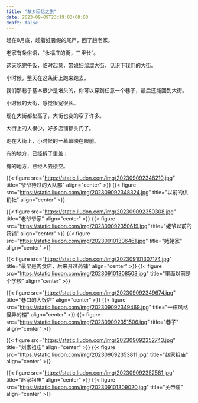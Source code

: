 ```yaml
---
title: "故乡回忆之旅"
date: 2023-09-09T23:19:03+08:00
draft: false
---
```


赶在8月底，趁着娃暑假的尾声，回了趟老家。

老家有条俗语，“永福庄的街，三里长”。

这天吃完午饭，临时起意，带媳妇溜溜大街，见识下我们的大街。

小时候，整天在这条街上跑来跑去。

我们那巷子基本很少是堵头的，你可以穿到任意一个巷子，最后还能回到大街。

小时候的大街，感觉很宽很长。

现在大街都垫高了，大街也变的窄了许多。

大街上的人很少，好多店铺都关门了。

走在大街上，小时候的一幕幕映在眼前。

有的地方，已经拆了重盖；

有的地方，已经人去楼空。

{{< figure src="https://static.liudon.com/img/202309092348210.jpg" title="爷爷待过的大队部" align="center" >}}
{{< figure src="https://static.liudon.com/img/202309092348324.jpg" title="以前的供销社" align="center" >}}

{{< figure src="https://static.liudon.com/img/202309092350308.jpg" title="老爷爷家" align="center" >}}
{{< figure src="https://static.liudon.com/img/202309092350619.jpg" title="姥爷以前的药铺" align="center" >}}
{{< figure src="https://static.liudon.com/img/202309101306461.jpg" title="姥姥家" align="center" >}}

{{< figure src="https://static.liudon.com/img/202309101307174.jpg" title="最早是肉食店，后来开过药铺" align="center" >}}
{{< figure src="https://static.liudon.com/img/202309101308503.jpg" title="里面以前是个学校" align="center" >}}

{{< figure src="https://static.liudon.com/img/202309092349674.jpg" title="巷口的大饭店" align="center" >}}
{{< figure src="https://static.liudon.com/img/202309092349469.jpg" title="一栋风格怪异的楼" align="center" >}}
{{< figure src="https://static.liudon.com/img/202309092351506.jpg" title="巷子" align="center" >}}

{{< figure src="https://static.liudon.com/img/202309092352743.jpg" title="刘家祖庙" align="center" >}}
{{< figure src="https://static.liudon.com/img/202309092353811.jpg" title="赵家祖庙" align="center" >}}

{{< figure src="https://static.liudon.com/img/202309092352581.jpg" title="赵家祖庙" align="center" >}}
{{< figure src="https://static.liudon.com/img/202309101309020.jpg" title="关帝庙" align="center" >}}